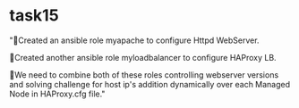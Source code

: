 # task15
"🔅Created an ansible role myapache to configure Httpd WebServer.

🔅Created another ansible role myloadbalancer to configure HAProxy LB.

🔅We need to combine both of these roles controlling webserver versions  
and solving challenge for host ip's  addition  dynamically over  each Managed 
Node  in  HAProxy.cfg file."
